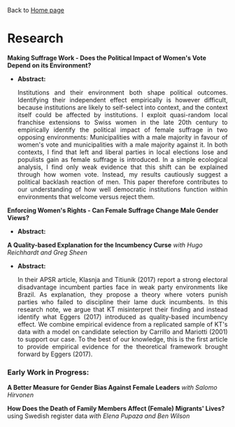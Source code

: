 Back to [Home page](/README.md)

# Research

**Making Suffrage Work - Does the Political Impact of Women's Vote Depend on its Environment?**
* **Abstract:** <p align="justify">Institutions and their environment both shape political outcomes. Identifying their independent effect empirically is however difficult, because institutions are likely to self-select into context, and the context itself could be affected by institutions. I exploit quasi-random local franchise extensions to Swiss women in the late 20th century to empirically identify the political impact of female suffrage in two opposing environments: Municipalities with a male majority in favour of women's vote and municipalities with a male majority against it. In both contexts, I find that left and liberal parties in local elections lose and populists gain as female suffrage is introduced. In a simple ecological analysis, I find only weak evidence that this shift can be explained through how women vote. Instead, my results cautiously suggest a political backlash reaction of men. This paper therefore contributes to our understanding of how well democratic institutions function within environments that welcome versus reject them.</p>

**Enforcing Women's Rights - Can Female Suffrage Change Male Gender Views?**

* **Abstract:**


**A Quality-based Explanation for the Incumbency Curse** *with Hugo Reichhardt and Greg Sheen*

* **Abstract:** <p align="justify">In their APSR article, Klasnja and Titiunik (2017) report a strong electoral disadvantage incumbent parties face in weak party environments like Brazil. As explanation, they propose a theory where voters punish parties who failed to discipline their lame duck incumbents. In this research note, we argue that KT misinterpret their finding and instead identify what Eggers (2017) introduced as quality-based incumbency effect. We combine empirical evidence from a replicated sample of KT's data with a model on candidate selection by Carrillo and Mariotti (2001) to support our case. To the best of our knowledge, this is the first article to provide empirical evidence for the theoretical framework brought forward by Eggers (2017).</p>

### Early Work in Progress:

**A Better Measure for Gender Bias Against Female Leaders** *with Salomo Hirvonen*

**How Does the Death of Family Members Affect (Female) Migrants' Lives?** using Swedish register data *with Elena Pupaza and Ben Wilson*
